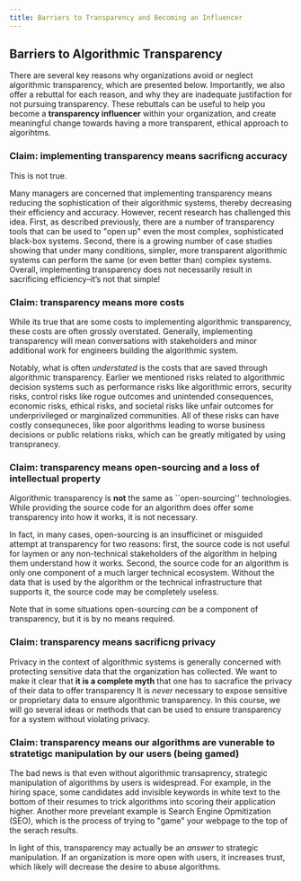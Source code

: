 ```yaml
---
title: Barriers to Transparency and Becoming an Influencer
---
```


## Barriers to Algorithmic Transparency

There are several key reasons why organizations avoid or neglect algorithmic transparency, which are presented below. Importantly, we also offer a rebuttal for each reason, and why they are inadequate justifaction for not pursuing transparency. These rebuttals can be useful to help you become a **transparency influencer** within your organization, and create meaningful change towards having a more transparent, ethical approach to algorihtms.

### Claim: implementing transparency means sacrificng accuracy

This is not true.

Many managers are concerned that implementing transparency means reducing the sophistication of their algorithmic systems, thereby decreasing their efficiency and accuracy. However, recent research has challenged this idea. First, as described previously, there are a number of transparency tools that can be used to "open up" even the most complex, sophisticated black-box systems. Second, there is a growing number of case studies showing that under many conditions, simpler, more transparent algorithmic systems can perform the same (or even better than) complex systems. Overall, implementing transparency does not necessarily result in sacrificing efficiency–it’s not that simple!

### Claim: transparency means more costs

While its true that are some costs to implementing algorithmic transparency, these costs are often grossly overstated. Generally, implementing transparency will mean conversations with stakeholders and minor additional work for engineers building the algorithmic system.

Notably, what is often _understated_ is the costs that are saved through algorithmic transparency. Earlier we mentioned risks related to algorithmic decision systems such as performance risks like algorithmic errors, security risks, control risks like rogue outcomes and unintended consequences, economic risks, ethical risks, and societal risks like unfair outcomes for underprivileged or marginalized communities. All of these risks can have costly consequneces, like poor algorithms leading to worse business decisions or public relations risks, which can be greatly mitigated by using transpranecy.

### Claim: transparency means open-sourcing and a loss of intellectual property

Algorithmic transparency is **not** the same as ``open-sourcing'' technologies. While providing the source code for an algorithm does offer some transparency into how it works, it is not necessary.

In fact, in many cases, open-sourcing is an insufficinet or misguided attempt at transparency for two reasons: first, the source code is not useful for laymen or any non-technical stakeholders of the algorithm in helping them understand how it works. Second, the source code for an algorithm is only one component of a much larger technical ecosystem. Without the data that is used by the algorithm or the technical infrastructure that supports it, the source code may be completely useless.

Note that in some situations open-sourcing _can_ be a component of transparency, but it is by no means required.

### Claim: transparency means sacrificng privacy

Privacy in the context of algorithmic systems is generally concerned with protecting sensitive data that the organization has collected. We want to make it clear that **it is a complete myth** that one has to sacrafice the privacy of their data to offer transparency It is _never_ necessary to expose sensitive or proprietary data to ensure algorithmic transparency. In this course, we will go several ideas or methods that can be used to ensure transparency for a system without violating privacy.

### Claim: transparency means our algorithms are vunerable to stratetigc manipulation by our users (being gamed)

The bad news is that even without algorithmic transaprency, strategic manipulation of algorithms by users is widespread. For example, in the hiring space, some candidates add invisible keywords in white text to the bottom of their resumes to trick algorithms into scoring their application higher. Another more prevelant example is Search Engine Opmitization (SEO), which is the process of trying to "game" your webpage to the top of the serach results.

In light of this, transparency may actually be an _answer_ to strategic manipulation. If an organization is more open with users, it increases trust, which likely will decrease the desire to abuse algorithms.
